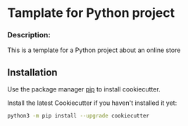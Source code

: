 # Tamplate for Python project

### Description:
This is a template for a Python project about an online store


## Installation

Use the package manager [pip](https://pip.pypa.io/en/stable/) to install cookiecutter.

Install the latest Cookiecutter if you haven't installed it yet:
```bash
python3 -m pip install --upgrade cookiecutter
```